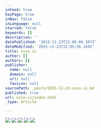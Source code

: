 ```yaml
---
inFeed: true
hasPage: true
inNav: false
inLanguage: null
starred: false
keywords: []
description: ''
datePublished: '2015-11-23T22:06:06.387Z'
dateModified: '2015-11-23T22:05:56.169Z'
title: vsco ii
author: []
authors: []
publisher:
  name: null
  domain: null
  url: null
  favicon: null
sourcePath: _posts/2015-11-23-vsco-ii.md
published: true
url: vsco-ii/index.html
_type: Article

---
```

![](https://the-grid-user-content.s3-us-west-2.amazonaws.com/7c9312b1-2fff-4159-8e0f-57b445197b6c.jpg)
![](https://the-grid-user-content.s3-us-west-2.amazonaws.com/b3e44e87-af0f-4f63-85b7-35b64d10ed2c.jpg)
![](https://the-grid-user-content.s3-us-west-2.amazonaws.com/9d958f70-bb0a-416b-8711-fae312a76a38.jpg)
![](https://the-grid-user-content.s3-us-west-2.amazonaws.com/97f3d9b6-c79b-4f90-8cbf-e771d2626316.jpg)
![](https://the-grid-user-content.s3-us-west-2.amazonaws.com/5808fcd5-519e-48a3-b25d-361c25e0bc3f.jpg)